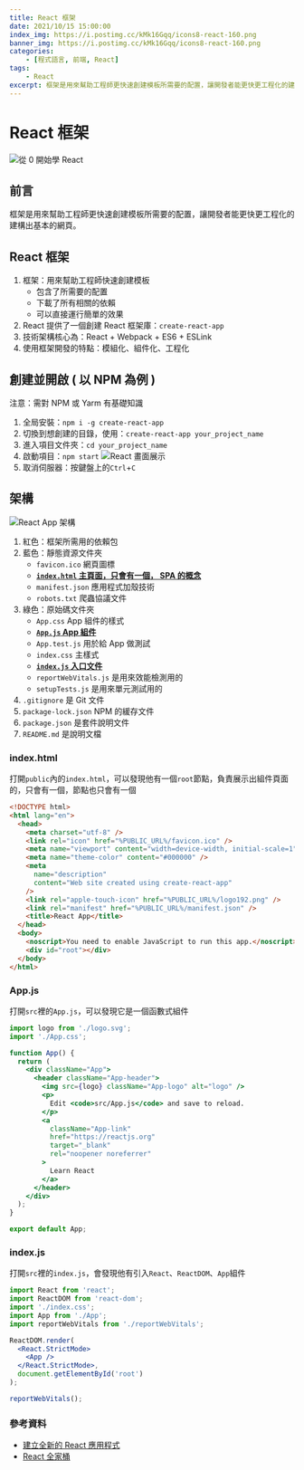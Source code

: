 ```yaml
---
title: React 框架
date: 2021/10/15 15:00:00
index_img: https://i.postimg.cc/kMk16Gqq/icons8-react-160.png
banner_img: https://i.postimg.cc/kMk16Gqq/icons8-react-160.png
categories:
    - [程式語言, 前端, React]
tags:
    - React
excerpt: 框架是用來幫助工程師更快速創建模板所需要的配置，讓開發者能更快更工程化的建構出基本的網頁。
---
```


# React 框架

![從 0 開始學 React](https://i.postimg.cc/kMk16Gqq/icons8-react-160.png)

## 前言

框架是用來幫助工程師更快速創建模板所需要的配置，讓開發者能更快更工程化的建構出基本的網頁。

<!-- more -->

## React 框架

1. 框架：用來幫助工程師快速創建模板
    - 包含了所需要的配置
    - 下載了所有相關的依賴
    - 可以直接運行簡單的效果
2. React 提供了一個創建 React 框架庫：`create-react-app`
3. 技術架構核心為：React + Webpack + ES6 + ESLink
4. 使用框架開發的特點：模組化、組件化、工程化

## 創建並開啟 ( 以 NPM 為例 )

注意：需對 NPM 或 Yarm 有基礎知識

1. 全局安裝：`npm i -g create-react-app`
2. 切換到想創建的目錄，使用：`create-react-app your_project_name`
3. 進入項目文件夾：`cd your_project_name`
4. 啟動項目：`npm start`
![React 畫面展示](https://i.imgur.com/Z3Qc3La.png)
5. 取消伺服器：按鍵盤上的`Ctrl`+`C`

## 架構

![React App 架構](https://i.imgur.com/7Lp43DB.png)

1. 紅色：框架所需用的依賴包
2. 藍色：靜態資源文件夾
    - `favicon.ico` 網頁圖標
    - **[`index.html` 主頁面，只會有一個， SPA 的概念](#indexhtml)**
    - `manifest.json` 應用程式加殼技術
    - `robots.txt` 爬蟲協議文件
3. 綠色：原始碼文件夾
    - `App.css` App 組件的樣式
    - **[`App.js` App 組件](#Appjs)**
    - `App.test.js` 用於給 App 做測試
    - `index.css` 主樣式
    - **[`index.js` 入口文件](#indexjs)**
    - `reportWebVitals.js` 是用來效能檢測用的
    - `setupTests.js` 是用來單元測試用的
4. `.gitignore` 是 Git 文件
5. `package-lock.json` NPM 的緩存文件
6. `package.json` 是套件說明文件
7. `README.md` 是說明文檔

### index.html

打開`public`內的`index.html`，可以發現他有一個`root`節點，負責展示出組件頁面的，只會有一個，節點也只會有一個

```html
<!DOCTYPE html>
<html lang="en">
  <head>
    <meta charset="utf-8" />
    <link rel="icon" href="%PUBLIC_URL%/favicon.ico" />
    <meta name="viewport" content="width=device-width, initial-scale=1" />
    <meta name="theme-color" content="#000000" />
    <meta
      name="description"
      content="Web site created using create-react-app"
    />
    <link rel="apple-touch-icon" href="%PUBLIC_URL%/logo192.png" />
    <link rel="manifest" href="%PUBLIC_URL%/manifest.json" />
    <title>React App</title>
  </head>
  <body>
    <noscript>You need to enable JavaScript to run this app.</noscript>
    <div id="root"></div>
  </body>
</html>

```

### App.js

打開`src`裡的`App.js`，可以發現它是一個函數式組件

```jsx
import logo from './logo.svg';
import './App.css';

function App() {
  return (
    <div className="App">
      <header className="App-header">
        <img src={logo} className="App-logo" alt="logo" />
        <p>
          Edit <code>src/App.js</code> and save to reload.
        </p>
        <a
          className="App-link"
          href="https://reactjs.org"
          target="_blank"
          rel="noopener noreferrer"
        >
          Learn React
        </a>
      </header>
    </div>
  );
}

export default App;

```

### index.js

打開`src`裡的`index.js`，會發現他有引入`React`、`ReactDOM`、`App`組件

```jsx
import React from 'react';
import ReactDOM from 'react-dom';
import './index.css';
import App from './App';
import reportWebVitals from './reportWebVitals';

ReactDOM.render(
  <React.StrictMode>
    <App />
  </React.StrictMode>,
  document.getElementById('root')
);

reportWebVitals();

```

### 參考資料

- [建立全新的 React 應用程式](https://zh-hant.reactjs.org/docs/create-a-new-react-app.html#recommended-toolchains)
- [React 全家桶](https://www.youtube.com/playlist?list=PLmOn9nNkQxJFJXLvkNsGsoCUxJLqyLGxu)
